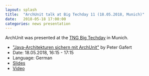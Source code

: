 ```yaml
---
layout: splash
title:  "ArchUnit talk at Big Techday 11 (18.05.2018, Munich)"
date:   2018-05-18 17:00:00
categories: news presentation
---
```


ArchUnit was presented at the [TNG Big Techday](https://www.tngtech.com/big-techday.html) in Munich.

* ["Java-Architekturen sichern mit ArchUnit"](https://www.tngtech.com/big-techday/abstracts.html#c21031) by Peter Gafert
* Date: 18.05.2018, 16:15 - 17:15
* Language: German
* [Slides](https://www.tngtech.com/fileadmin/Public/Images/BigTechday/BTD11/Folien/Java-Architekturen-sichern-mit-ArchUnit.pdf)
* [Video](https://events.techcast.com/btd/2018/Barcelona_1615/)